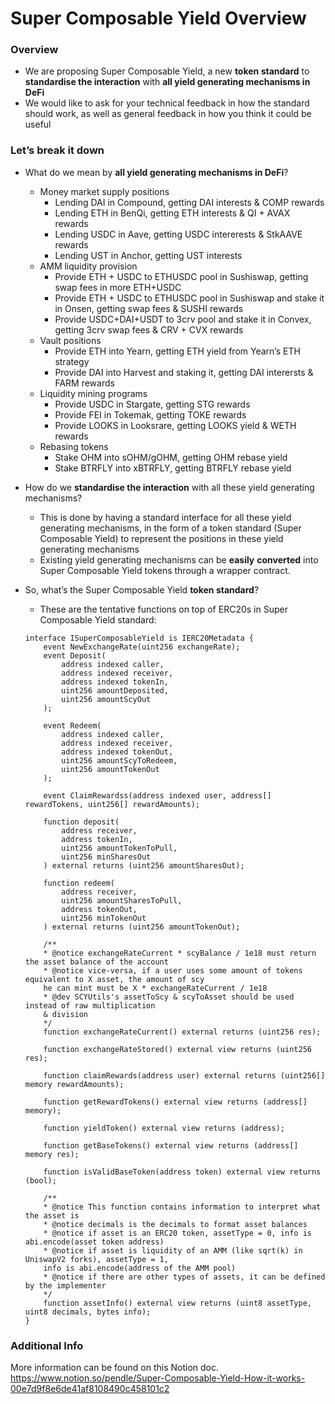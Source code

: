 # Super Composable Yield Overview

### Overview

- We are proposing Super Composable Yield, a new **token standard** to **standardise the interaction** with **all yield generating mechanisms in DeFi**
- We would like to ask for your technical feedback in how the standard should work, as well as general feedback in how you think it could be useful

### Let’s break it down

- What do we mean by **all yield generating mechanisms in DeFi**?
    - Money market supply positions
        - Lending DAI in Compound, getting DAI interests & COMP rewards
        - Lending ETH in BenQi, getting ETH interests & QI + AVAX rewards
        - Lending USDC in Aave, getting USDC intererests & StkAAVE rewards
        - Lending UST in Anchor, getting UST interests
    - AMM liquidity provision
        - Provide ETH + USDC to ETHUSDC pool in Sushiswap, getting swap fees in more ETH+USDC
        - Provide ETH + USDC to ETHUSDC pool in Sushiswap and stake it in Onsen, getting swap fees & SUSHI rewards
        - Provide USDC+DAI+USDT to 3crv pool and stake it in Convex, getting 3crv swap fees & CRV + CVX rewards
    - Vault positions
        - Provide ETH into Yearn, getting ETH yield from Yearn’s ETH strategy
        - Provide DAI into Harvest and staking it, getting DAI interersts & FARM rewards
    - Liquidity mining programs
        - Provide USDC in Stargate, getting STG rewards
        - Provide FEI in Tokemak, getting TOKE rewards
        - Provide LOOKS in Looksrare, getting LOOKS yield & WETH rewards
    - Rebasing tokens
        - Stake OHM into sOHM/gOHM, getting OHM rebase yield
        - Stake BTRFLY into xBTRFLY, getting BTRFLY rebase yield
- How do we **standardise the interaction** with all these yield generating mechanisms?
    - This is done by having a standard interface for all these yield generating mechanisms, in the form of a token standard (Super Composable Yield) to represent the positions in these yield generating mechanisms
    - Existing yield generating mechanisms can be **easily** **converted** into Super Composable Yield tokens through a wrapper contract.
- So, what’s the Super Composable Yield **token standard**?
    - These are the tentative functions on top of ERC20s in Super Composable Yield standard:

    ```solidity
    interface ISuperComposableYield is IERC20Metadata {
        event NewExchangeRate(uint256 exchangeRate);
        event Deposit(
            address indexed caller,
            address indexed receiver,
            address indexed tokenIn,
            uint256 amountDeposited,
            uint256 amountScyOut
        );

        event Redeem(
            address indexed caller,
            address indexed receiver,
            address indexed tokenOut,
            uint256 amountScyToRedeem,
            uint256 amountTokenOut
        );

        event ClaimRewardss(address indexed user, address[] rewardTokens, uint256[] rewardAmounts);

        function deposit(
            address receiver,
            address tokenIn,
            uint256 amountTokenToPull,
            uint256 minSharesOut
        ) external returns (uint256 amountSharesOut);

        function redeem(
            address receiver,
            uint256 amountSharesToPull,
            address tokenOut,
            uint256 minTokenOut
        ) external returns (uint256 amountTokenOut);

        /**
        * @notice exchangeRateCurrent * scyBalance / 1e18 must return the asset balance of the account
        * @notice vice-versa, if a user uses some amount of tokens equivalent to X asset, the amount of scy
        he can mint must be X * exchangeRateCurrent / 1e18
        * @dev SCYUtils's assetToScy & scyToAsset should be used instead of raw multiplication
        & division
        */
        function exchangeRateCurrent() external returns (uint256 res);

        function exchangeRateStored() external view returns (uint256 res);

        function claimRewards(address user) external returns (uint256[] memory rewardAmounts);

        function getRewardTokens() external view returns (address[] memory);

        function yieldToken() external view returns (address);

        function getBaseTokens() external view returns (address[] memory res);

        function isValidBaseToken(address token) external view returns (bool);

        /**
        * @notice This function contains information to interpret what the asset is
        * @notice decimals is the decimals to format asset balances
        * @notice if asset is an ERC20 token, assetType = 0, info is abi.encode(asset token address)
        * @notice if asset is liquidity of an AMM (like sqrt(k) in UniswapV2 forks), assetType = 1, 
        info is abi.encode(address of the AMM pool)
        * @notice if there are other types of assets, it can be defined by the implementer
        */
        function assetInfo() external view returns (uint8 assetType, uint8 decimals, bytes info);
    }
    ```

### Additional Info

More information can be found on this Notion doc.
https://www.notion.so/pendle/Super-Composable-Yield-How-it-works-00e7d9f8e6de41af8108490c458101c2
